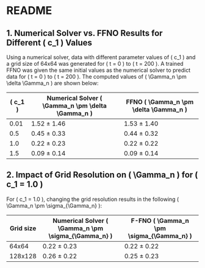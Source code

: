 # README

## 1. Numerical Solver vs. FFNO Results for Different \( c_1 \) Values

Using a numerical solver, data with different parameter values of \( c_1 \) and a grid size of 64x64 was generated for \( t = 0 \) to \( t = 200 \). A trained FFNO was given the same initial values as the numerical solver to predict data for \( t = 0 \) to \( t = 200 \). The computed values of \( \Gamma_n \pm \delta \Gamma_n \) are shown below:

| \( c_1 \) | Numerical Solver \( \Gamma_n \pm \delta \Gamma_n \) | FFNO \( \Gamma_n \pm \delta \Gamma_n \) |
|-----------|-----------------------------------------------------|-----------------------------------------|
| 0.01      | 1.52 ± 1.46                                        | 1.53 ± 1.40                             |
| 0.5       | 0.45 ± 0.33                                        | 0.44 ± 0.32                             |
| 1.0       | 0.22 ± 0.23                                        | 0.22 ± 0.22                             |
| 1.5       | 0.09 ± 0.14                                        | 0.09 ± 0.14                             |

## 2. Impact of Grid Resolution on \( \Gamma_n \) for \( c_1 = 1.0 \)

For \( c_1 = 1.0 \), changing the grid resolution results in the following \( \Gamma_n \pm \sigma_{\Gamma_n} \):

| Grid size | Numerical Solver \( \Gamma_n \pm \sigma_{\Gamma_n} \) | F-FNO \( \Gamma_n \pm \sigma_{\Gamma_n} \) |
|-----------|--------------------------------------------------------|--------------------------------------------|
| 64x64     | 0.22 ± 0.23                                           | 0.22 ± 0.22                                |
| 128x128   | 0.26 ± 0.22                                           | 0.25 ± 0.23                                |

